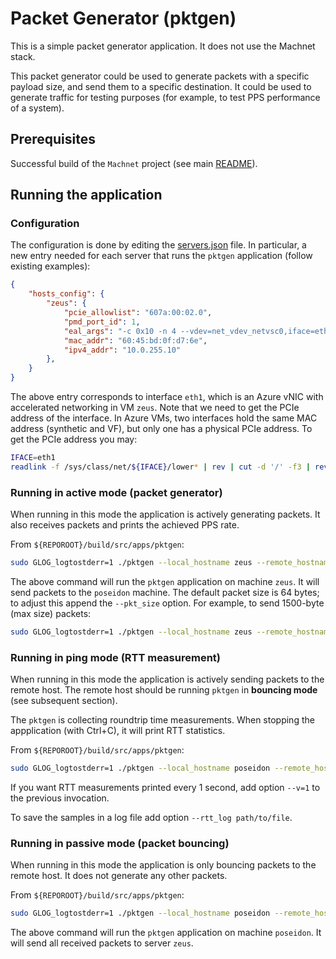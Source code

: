 # Packet Generator (pktgen)

This is a simple packet generator application. It does not use the Machnet stack.

This packet generator could be used to generate packets with a specific payload size, and send them to a specific destination. It could be used to generate traffic for testing purposes (for example, to test PPS performance of a system).

## Prerequisites

Successful build of the `Machnet` project (see main [README](../../../README.md)).

## Running the application

### Configuration

The configuration is done by editing the [servers.json](servers.json) file. In particular, a new entry needed for each server that runs the `pktgen` application (follow existing examples):

```json
{
    "hosts_config": {
        "zeus": {
            "pcie_allowlist": "607a:00:02.0",
            "pmd_port_id": 1,
            "eal_args": "-c 0x10 -n 4 --vdev=net_vdev_netvsc0,iface=eth1 --log-level=eal,8",
            "mac_addr": "60:45:bd:0f:d7:6e",
            "ipv4_addr": "10.0.255.10"
        },
    }
}
```

The above entry corresponds to interface ```eth1```, which is an Azure vNIC with accelerated networking in VM `zeus`. Note that we need to get the PCIe address of the interface. In Azure VMs, two interfaces hold the same MAC address (synthetic and VF), but only one has a physical PCIe address. To get the PCIe address you may:

```bash
IFACE=eth1
readlink -f /sys/class/net/${IFACE}/lower* | rev | cut -d '/' -f3 | rev
```


### Running in active mode (packet generator)

When running in this mode the application is actively generating packets. It also receives packets and prints the achieved PPS rate.

From `${REPOROOT}/build/src/apps/pktgen`:

```bash
sudo GLOG_logtostderr=1 ./pktgen --local_hostname zeus --remote_hostname poseidon --active-generator
```

The above command will run the `pktgen` application on machine `zeus`. It will send packets to the `poseidon` machine. The default packet size is 64 bytes; to adjust this append the `--pkt_size` option. For example, to send 1500-byte (max size) packets:

```bash
sudo GLOG_logtostderr=1 ./pktgen --local_hostname zeus --remote_hostname poseidon --active-generator --pkt_size 1500
```

### Running in ping mode (RTT measurement)

When running in this mode the application is actively sending packets to the remote host. The remote host should be running `pktgen` in **bouncing mode** (see subsequent section).

The `pktgen` is collecting roundtrip time measurements. When stopping the appplication (with Ctrl+C), it will print RTT statistics.

From `${REPOROOT}/build/src/apps/pktgen`:
```bash
sudo GLOG_logtostderr=1 ./pktgen --local_hostname poseidon --remote_hostname zeus --ping
```

If you want RTT measurements printed every 1 second, add option `--v=1` to the previous invocation.

To save the samples in a log file add option `--rtt_log path/to/file`.


### Running in passive mode (packet bouncing)

When running in this mode the application is only bouncing packets to the remote host. It does not generate any other packets.


From `${REPOROOT}/build/src/apps/pktgen`:

```bash
sudo GLOG_logtostderr=1 ./pktgen --local_hostname poseidon --remote_hostname zeus
```

The above command will run the `pktgen` application on machine `poseidon`. It will send all received packets to server `zeus`.

